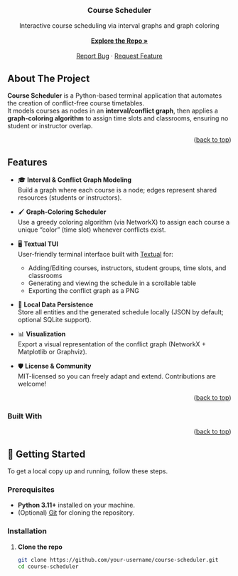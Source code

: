 <!-- Improved compatibility of back to top link -->
<a name="readme-top"></a>

<!-- PROJECT SHIELDS -->


<!-- PROJECT LOGO -->
<br />
<div align="center">
  <h3 align="center">Course Scheduler</h3>

  <p align="center">
    Interactive course scheduling via interval graphs and graph coloring<br />
    <br />
    <a href="https://github.com/your-username/course-scheduler"><strong>Explore the Repo »</strong></a>
    <br />
    <br />
    <a href="https://github.com/your-username/course-scheduler/issues">Report Bug</a>
    ·
    <a href="https://github.com/your-username/course-scheduler/pulls">Request Feature</a>
  </p>
</div>

<!-- ABOUT THE PROJECT -->

## About The Project

**Course Scheduler** is a Python-based terminal application that automates the creation of conflict-free course timetables.  
It models courses as nodes in an **interval/conflict graph**, then applies a **graph-coloring algorithm** to assign time slots and classrooms, ensuring no student or instructor overlap.

<p align="right">(<a href="#readme-top">back to top</a>)</p>

## Features

- 🎓 **Interval & Conflict Graph Modeling**  
  Build a graph where each course is a node; edges represent shared resources (students or instructors).

- 🖌 **Graph-Coloring Scheduler**  
  Use a greedy coloring algorithm (via NetworkX) to assign each course a unique “color” (time slot) whenever conflicts exist.

- 🖥 **Textual TUI**  
  User-friendly terminal interface built with [Textual](https://github.com/Textualize/textual) for:
  - Adding/Editing courses, instructors, student groups, time slots, and classrooms
  - Generating and viewing the schedule in a scrollable table
  - Exporting the conflict graph as a PNG

- 💾 **Local Data Persistence**  
  Store all entities and the generated schedule locally (JSON by default; optional SQLite support).

- 📊 **Visualization**  
  Export a visual representation of the conflict graph (NetworkX + Matplotlib or Graphviz).

- 🛡 **License & Community**  
  MIT-licensed so you can freely adapt and extend. Contributions are welcome!

<p align="right">(<a href="#readme-top">back to top</a>)</p>

### Built With


<p align="right">(<a href="#readme-top">back to top</a>)</p>

<!-- GETTING STARTED -->

## 🚀 Getting Started

To get a local copy up and running, follow these steps.

### Prerequisites

- **Python 3.11+** installed on your machine.  
- (Optional) [Git](https://git-scm.com/) for cloning the repository.

### Installation

1. **Clone the repo**  
   ```bash
   git clone https://github.com/your-username/course-scheduler.git
   cd course-scheduler

